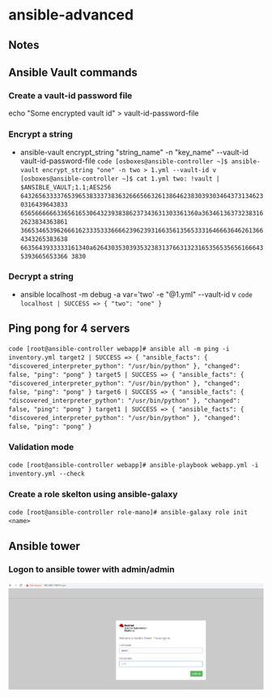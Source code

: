 # ansible-advanced


## Notes

## Ansible Vault commands

### Create a vault-id password file
echo "Some encrypted vault id" > vault-id-password-file

### Encrypt a string
* ansible-vault encrypt_string "string_name" -n "key_name" --vault-id vault-id-password-file
`code
[osboxes@ansible-controller ~]$ ansible-vault encrypt_string "one" -n two > 1.yml --vault-id v
[osboxes@ansible-controller ~]$ cat 1.yml
two: !vault |
          $ANSIBLE_VAULT;1.1;AES256
          64326563333765396538333738363266656632613864623830393034643731346230316439643833
          6565666666336561653064323938386237343631303361360a363461363732383162623834363861
          36653465396266616233353336666239623931663561356533316466636462613664343265383638
          6635643933333161340a626430353039353238313766313231653565356561666435393665653366
         3830`

### Decrypt a string 
* ansible localhost -m debug -a var='two' -e "@1.yml" --vault-id v
`code
localhost | SUCCESS => {
    "two": "one"
}
`

## Ping pong for 4 servers
`code
[root@ansible-controller webapp]# ansible all -m ping -i inventory.yml
target2 | SUCCESS => {
    "ansible_facts": {
        "discovered_interpreter_python": "/usr/bin/python"
    },
    "changed": false,
    "ping": "pong"
}
target5 | SUCCESS => {
    "ansible_facts": {
        "discovered_interpreter_python": "/usr/bin/python"
    },
    "changed": false,
    "ping": "pong"
}
target6 | SUCCESS => {
    "ansible_facts": {
        "discovered_interpreter_python": "/usr/bin/python"
    },
    "changed": false,
    "ping": "pong"
}
target1 | SUCCESS => {
    "ansible_facts": {
        "discovered_interpreter_python": "/usr/bin/python"
    },
    "changed": false,
    "ping": "pong"
}
`

### Validation mode
`code [root@ansible-controller webapp]# ansible-playbook webapp.yml -i inventory.yml --check`

### Create a role skelton using ansible-galaxy
`code [root@ansible-controller role-mano]# ansible-galaxy role init <name>`


## Ansible tower

### Logon to ansible tower with admin/admin
![](images/login.png)